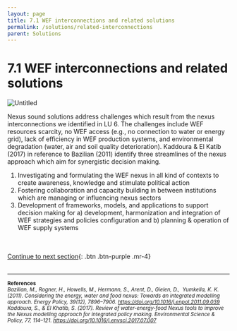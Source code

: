 ```yaml
---
layout: page
title: 7.1 WEF interconnections and related solutions
permalink: /solutions/related-interconnections
parent: Solutions
---
```

# 7.1 WEF interconnections and related solutions

![Untitled](7%201%20WEF%20in%2022dc8/Untitled.png)

Nexus sound solutions address challenges which result from the nexus interconnections we identified in LU 6. The challenges include WEF resources scarcity, no WEF access (e.g., no connection to water or energy grid), lack of efficiency in WEF production systems, and environmental degradation (water, air and soil quality deterioration). Kaddoura & El Katib (2017) in reference to Bazilian (2011) identify three streamlines of the nexus approach which aim for synergistic decision making.

1. Investigating and formulating the WEF nexus in all kind of contexts to create awareness, knowledge and stimulate political action
2. Fostering collaboration and capacity building in between institutions which are managing or influencing nexus sectors
3. Development of frameworks, models, and applications to support decision making for a) development, harmonization and integration of WEF strategies and policies configuration and b)  planning & operation of WEF supply systems 

<br/> <br/>
[Continue to next section](https://waterbender231.github.io/wef-nexus-online-course/solutions/overview){: .btn .btn-purple .mr-4}
<br/> <br/>

<hr/>

<p><small><b>References</b> <br>
<i>Bazilian, M., Rogner, H., Howells, M., Hermann, S., Arent, D., Gielen, D.,  Yumkella, K. K. (2011). Considering the energy, water and food nexus: Towards an integrated modelling approach. Energy Policy, 39(12), 7896–7906. <a href="https://doi.org/10.1016/j.enpol.2011.09.039">https://doi.org/10.1016/j.enpol.2011.09.039</a> <br>
Kaddoura, S., & El Khatib, S. (2017). Review of water-energy-food Nexus tools to improve the Nexus modelling approach for integrated policy making. Environmental Science & Policy, 77, 114–121. <a href="https://doi.org/10.1016/j.envsci.2017.07.007">https://doi.org/10.1016/j.envsci.2017.07.007 </a> </i>
</small>
</p>